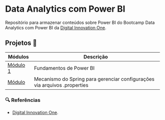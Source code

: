 # Data Analytics com Power BI

Repositório para armazenar conteúdos sobre Power BI do Bootcamp Data Analytics com Power BI da [Digital Innovation One](https://www.dio.me/).

<!-- <img src="assets/powerbi-icon.png" alt="Ícone do Power BI" width="20" style="vertical-align: middle;"> -->

## Projetos 📝

| Módulos                | Descrição                                                                 |
|-------------------------|---------------------------------------------------------------------------|
| [Módulo 1](https://github.com/joschonarth/dio-java/tree/main/spring-boot/primeiros-passos)        | Fundamentos de Power BI |
| [Módulo](https://github.com/joschonarth/dio-java/tree/main/spring-boot/spring-properties-value)       | Mecanismo do Spring para gerenciar configurações via arquivos .properties |


### 🔍 Referências
- [Digital Innovation One](https://web.dio.me/).

